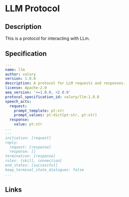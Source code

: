 # LLM Protocol

## Description

This is a protocol for interacting with LLm.

## Specification

```yaml
---
name: llm
author: valory
version: 1.0.0
description: A protocol for LLM requests and responses.
license: Apache-2.0
aea_version: '>=1.0.0, <2.0.0'
protocol_specification_id: valory/llm:1.0.0
speech_acts:
  request:
    prompt_template: pt:str
    prompt_values: pt:dict[pt:str, pt:str]
  response:
    value: pt:str
...
---
initiation: [request]
reply:
  request: [response]
  response: []
termination: [response]
roles: {skill, connection}
end_states: [successful]
keep_terminal_state_dialogues: false
...
```

## Links

